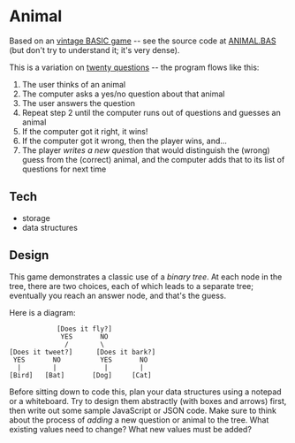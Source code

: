 # Animal

Based on an [vintage BASIC game](http://www.vintage-basic.net/games.html)  -- see the source code at [ANIMAL.BAS](http://www.vintage-basic.net/bcg/animal.bas) (but don't try to understand it; it's very dense).

This is a variation on [twenty questions]() -- the program flows like this:

1. The user thinks of an animal
2. The computer asks a yes/no question about that animal
3. The user answers the question
4. Repeat step 2 until the computer runs out of questions and guesses an animal
5. If the computer got it right, it wins!
6. If the computer got it wrong, then the player wins, and...
7. The player *writes a new question* that would distinguish the (wrong) guess from the (correct) animal, and the computer adds that to its list of questions for next time

## Tech

* storage
* data structures

## Design

This game demonstrates a classic use of a *binary tree*. At each node in the tree, there are two choices, each of which leads to a separate tree; eventually you reach an answer node, and that's the guess.

Here is a diagram:

```
            [Does it fly?]
             YES       NO
              /        \ 
[Does it tweet?]      [Does it bark?]
 YES       NO          YES       NO      
  |        |            |        |
[Bird]   [Bat]       [Dog]     [Cat]
```

Before sitting down to code this, plan your data structures using a notepad or a whiteboard. Try to design them abstractly (with boxes and arrows) first, then write out some sample JavaScript or JSON code. Make sure to think about the process of *adding* a new question or animal to the tree. What existing values need to change? What new values must be added? 


